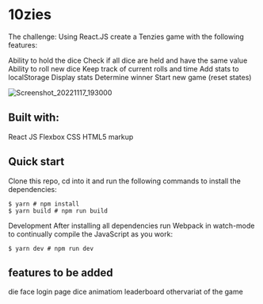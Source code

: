 # 10zies

The challenge:
Using React.JS create a Tenzies game with the following features:

Ability to hold the dice
Check if all dice are held and have the same value
Ability to roll new dice
Keep track of current rolls and time
Add stats to localStorage
Display stats
Determine winner
Start new game (reset states)


![Screenshot_20221117_193000](https://user-images.githubusercontent.com/78549024/202468217-fa118841-f803-4d06-a318-32bf611538cc.png)



## Built with:
React JS
Flexbox
CSS
HTML5 markup

## Quick start
Clone this repo, cd into it and run the following commands to install the dependencies:

```
$ yarn # npm install
$ yarn build # npm run build
``` 
Development
After installing all dependencies run Webpack in watch-mode to continually compile the JavaScript as you work:

```
$ yarn dev # npm run dev
```

## features to be added

die face
login page 
dice animatiom
leaderboard
othervariat of the game
